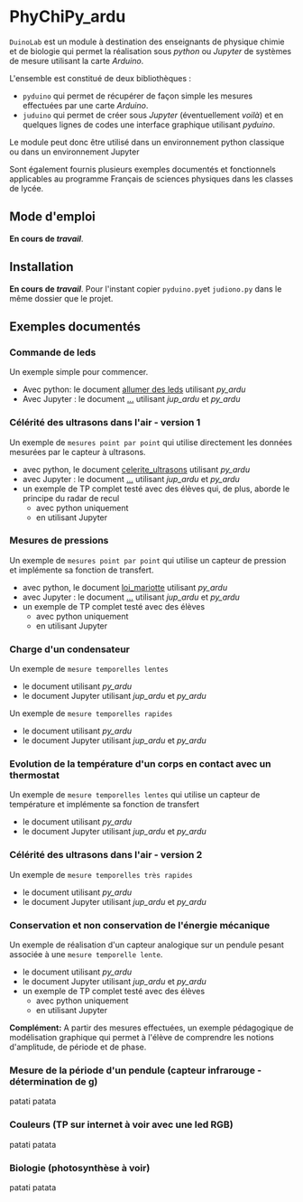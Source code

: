 # PhyChiPy_ardu

`DuinoLab` est un module à destination des enseignants de physique chimie et de biologie qui permet la réalisation sous _python_ ou _Jupyter_ de systèmes de mesure utilisant la carte _Arduino_.

L'ensemble est constitué de deux bibliothèques :
- `pyduino` qui permet de récupérer de façon simple les mesures effectuées par une carte _Arduino_. 
- `juduino` qui permet de créer sous _Jupyter_ (éventuellement _voilà_) et en quelques lignes de codes une interface graphique utilisant _pyduino_.

Le module peut donc être utilisé dans un environnement python classique ou dans un environnement Jupyter

Sont également fournis plusieurs exemples documentés et fonctionnels applicables au programme Français de sciences physiques dans les classes de lycée.

## Mode d'emploi
**En cours de _travail_**.

## Installation

**En cours de _travail_**. Pour l'instant copier `pyduino.py`et `judiono.py` dans le même dossier que le projet.

## Exemples documentés 

### Commande de leds 

Un exemple simple pour commencer.

- Avec python: le document [allumer des leds](exemples_python/commande_leds/commande_leds.md) utilisant _py_ardu_
- Avec Jupyter : le document [...]() utilisant _jup_ardu_ et _py_ardu_

### Célérité des ultrasons dans l'air - version 1

Un exemple de `mesures point par point` qui utilise directement les données mesurées par le capteur à ultrasons.

- avec python, le document [celerite_ultrasons](exemples_python/celerite_ultrasons/celerite_ultrasons.md) utilisant _py_ardu_
- avec Jupyter : le document [...]()  utilisant _jup_ardu_ et _py_ardu_
- un exemple de TP complet testé avec des élèves qui, de plus, aborde le principe du radar de recul
    - avec python uniquement
    - en utilisant Jupyter

### Mesures de pressions

Un exemple de `mesures point par point` qui utilise un capteur de pression et implémente sa fonction de transfert.

- avec python, le document [loi_mariotte](exemples_python/mesures_pression/loi_mariotte.md) utilisant _py_ardu_
- avec Jupyter : le document [...]()  utilisant _jup_ardu_ et _py_ardu_
- un exemple de TP complet testé avec des élèves
    - avec python uniquement
    - en utilisant Jupyter

### Charge d'un condensateur 
Un exemple de `mesure temporelles lentes`
- le document utilisant _py_ardu_
- le document Jupyter utilisant _jup_ardu_ et _py_ardu_

Un exemple de `mesure temporelles rapides`
- le document utilisant _py_ardu_
- le document Jupyter utilisant _jup_ardu_ et _py_ardu_

### Evolution de la température d'un corps en contact avec un thermostat
Un exemple de `mesure temporelles lentes` qui utilise un capteur de température et implémente sa fonction de transfert
- le document utilisant _py_ardu_
- le document Jupyter utilisant _jup_ardu_ et _py_ardu_

### Célérité des ultrasons dans l'air - version 2
Un exemple de `mesure temporelles très rapides`
- le document utilisant _py_ardu_
- le document Jupyter utilisant _jup_ardu_ et _py_ardu_

### Conservation et non conservation de l'énergie mécanique

Un exemple de réalisation d'un capteur analogique sur un pendule pesant associée à une `mesure temporelle lente`.

- le document utilisant _py_ardu_
- le document Jupyter utilisant _jup_ardu_ et _py_ardu_
- un exemple de TP complet testé avec des élèves
    - avec python uniquement
    - en utilisant Jupyter
    
**Complément:**  A partir des mesures effectuées, un exemple pédagogique de modélisation graphique qui permet à l'élève de comprendre les notions d'amplitude, de période et de phase.

### Mesure de la période d'un pendule (capteur infrarouge - détermination de g)

patati patata

### Couleurs (TP sur internet à voir avec une led RGB)

patati patata

### Biologie (photosynthèse à voir)

patati patata
